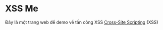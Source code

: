 # XSS Me

Đây là một trang web để demo về tấn công XSS [Cross-Site Scripting](https://en.wikipedia.org/wiki/Cross-site_scripting) (XSS)


